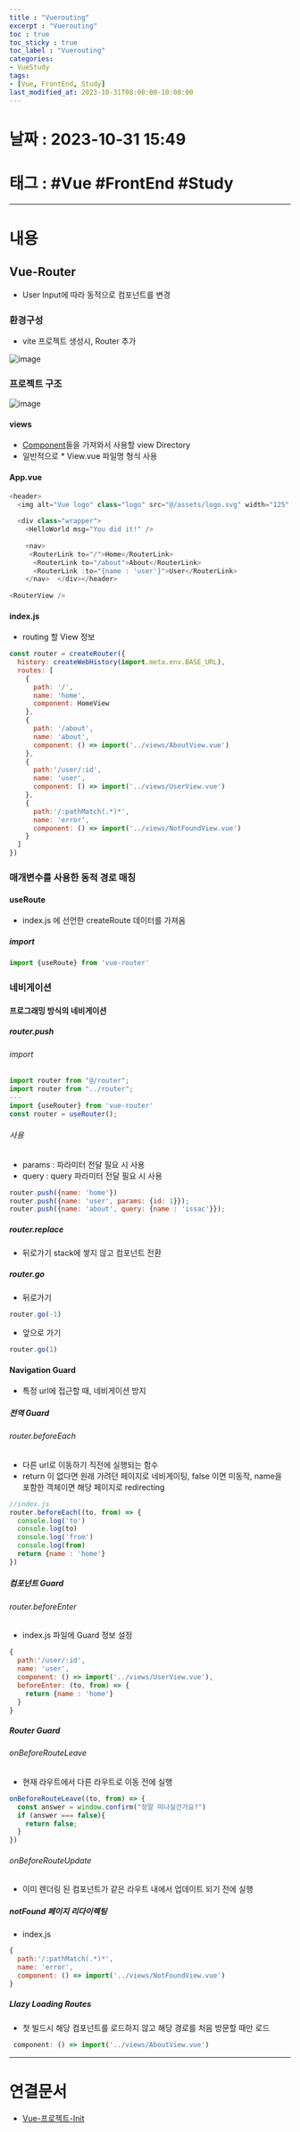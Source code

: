 ```yaml
---
title : "Vuerouting"
excerpt : "Vuerouting"
toc : true
toc_sticky : true
toc_label : "Vuerouting"
categories:
- VueStudy
tags:
- [Vue, FrontEnd, Study]
last_modified_at: 2023-10-31T08:00:00-10:00:00
---
```


# 날짜 : 2023-10-31 15:49

# 태그 : #Vue #FrontEnd #Study
---

# 내용

## Vue-Router
- User Input에 따라 동적으로 컴포넌트를 변경

### 환경구성
- vite 프로젝트 생성시, Router 추가
  
![image](../../assets/images/CreateVueWithRouter%201.png)

### 프로젝트 구조
  
![image](../../assets/images/VueRouterProjectStructure.png)

#### views
- [Component](../../vuestudy/vuestudy-VueComponent)들을 가져와서 사용할 view Directory
- 일반적으로 \* View.vue 파일명 형식 사용

#### App.vue

```javascript
<header>  
  <img alt="Vue logo" class="logo" src="@/assets/logo.svg" width="125" height="125" />  
  
  <div class="wrapper">  
    <HelloWorld msg="You did it!" />  
  
    <nav>     
     <RouterLink to="/">Home</RouterLink>  
      <RouterLink to="/about">About</RouterLink>  
      <RouterLink :to="{name : 'user'}">User</RouterLink>
    </nav>  </div></header>  
  
<RouterView />
```

#### index.js
- routing 할 View 정보

```javascript
const router = createRouter({  
  history: createWebHistory(import.meta.env.BASE_URL),  
  routes: [  
    {  
      path: '/',  
      name: 'home',  
      component: HomeView  
    },  
    {  
      path: '/about',  
      name: 'about',  
      component: () => import('../views/AboutView.vue')
    },
	{  
	  path:'/user/:id',  
	  name: 'user',  
	  component: () => import('../views/UserView.vue')  
	},  
	{  
	  path:'/:pathMatch(.*)*',  
	  name: 'error',  
	  component: () => import('../views/NotFoundView.vue')  
	}
  ]  
})
```

### 매개변수를 사용한 동적 경로 매칭

#### useRoute
- index.js 에 선언한 createRoute 데이터를 가져옴

##### import

```javascript
import {useRoute} from 'vue-router'
```

### 네비게이션

#### 프로그래밍 방식의 네비게이션

##### router.push

###### import

```javascript
import router from "@/router";
import router from "../router";
---
import {useRouter} from 'vue-router'  
const router = useRouter();
```

###### 사용
- params : 파라미터 전달 필요 시 사용
- query : query 파라미터 전달 필요 시 사용

```javascript
router.push({name: 'home'})
router.push({name: 'user', params: {id: 1}});
router.push({name: 'about', query: {name : 'issac'}});
```

##### router.replace
- 뒤로가기 stack에 쌓지 않고 컴포넌트 전환

##### router.go
- 뒤로가기

```javascript
router.go(-1)
```

- 앞으로 가기

```javascript
router.go(1)
```

#### Navigation Guard
- 특정 url에 접근할 때, 네비게이션 방지

##### 전역 Guard

###### router.beforeEach
- 다른 url로 이동하기 직전에 실행되는 함수
- return 이 없다면 원래 가려던 페이지로 네비게이팅, false 이면 미동작, name을 포함한 객체이면 해당 페이지로 redirecting

```javascript
//index.js
router.beforeEach((to, from) => {  
  console.log('to')  
  console.log(to)  
  console.log('from')  
  console.log(from)  
  return {name : 'home'}
})
```

##### 컴포넌트 Guard

###### router.beforeEnter
- index.js 파일에 Guard 정보 설정

```javascript
{  
  path:'/user/:id',  
  name: 'user',  
  component: () => import('../views/UserView.vue'),  
  beforeEnter: (to, from) => {  
    return {name : 'home'}  
  }  
}
```

##### Router Guard

###### onBeforeRouteLeave
- 현재 라우트에서 다른 라우트로 이동 전에 실행

```javascript
onBeforeRouteLeave((to, from) => {  
  const answer = window.confirm("정말 떠나실건가요?")  
  if (answer === false){  
    return false;  
  }  
})
```

###### onBeforeRouteUpdate
- 이미 렌더링 된 컴포넌트가 같은 라우트 내에서 업데이트 되기 전에 실행

##### notFound 페이지 리다이렉팅
- index.js

```javascript
{  
  path:'/:pathMatch(.*)*',  
  name: 'error',  
  component: () => import('../views/NotFoundView.vue')  
}
```

##### Llazy Loading Routes
- 첫 빌드시 해당 컴포넌트를 로드하지 않고 해당 경로를 처음 방문할 때만 로드

```javascript
 component: () => import('../views/AboutView.vue')
```

---

# 연결문서
- [Vue-프로젝트-Init](../../vuestudy/vuestudy-Vue프로젝트Init)
